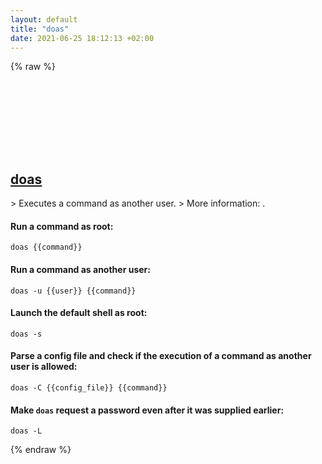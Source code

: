 ```yaml
---
layout: default
title: "doas"
date: 2021-06-25 18:12:13 +02:00
---
```

{% raw %}
<h2 id="doas">
  <a href="/en/common/doas.html">doas</a> <a href="#doas"><svg class="icon">
    <use href="/assets/images/unicode_sprite.svg#link" />
  </svg></a>
</h2>
> Executes a command as another user.
> More information: <https://man.openbsd.org/doas>.

#### Run a command as root:
```shell
doas {{command}}
```
#### Run a command as another user:
```shell
doas -u {{user}} {{command}}
```
#### Launch the default shell as root:
```shell
doas -s
```
#### Parse a config file and check if the execution of a command as another user is allowed:
```shell
doas -C {{config_file}} {{command}}
```
#### Make `doas` request a password even after it was supplied earlier:
```shell
doas -L
```
{% endraw %}